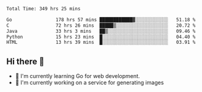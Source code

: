 <!--START_SECTION:waka-->

```txt
Total Time: 349 hrs 25 mins

Go                178 hrs 57 mins ████████████▓░░░░░░░░░░░░   51.18 %
C                 72 hrs 26 mins  █████▒░░░░░░░░░░░░░░░░░░░   20.72 %
Java              33 hrs 3 mins   ██▒░░░░░░░░░░░░░░░░░░░░░░   09.46 %
Python            15 hrs 23 mins  █░░░░░░░░░░░░░░░░░░░░░░░░   04.40 %
HTML              13 hrs 39 mins  █░░░░░░░░░░░░░░░░░░░░░░░░   03.91 %
```

<!--END_SECTION:waka-->

## Hi there 👋
- 🌱 I'm currently learning Go for web development.
- 🔭 I'm currently working on a service for generating images 

<!--
**prorok210/prorok210** is a ✨ _special_ ✨ repository because its `README.md` (this file) appears on your GitHub profile.

Here are some ideas to get you started:

- 🔭 I’m currently working on ...
- 🌱 I’m currently learning ...
- 👯 I’m looking to collaborate on ...
- 🤔 I’m looking for help with ...
- 💬 Ask me about ...
- 📫 How to reach me: ...
- 😄 Pronouns: ...
- ⚡ Fun fact: ...
-->
